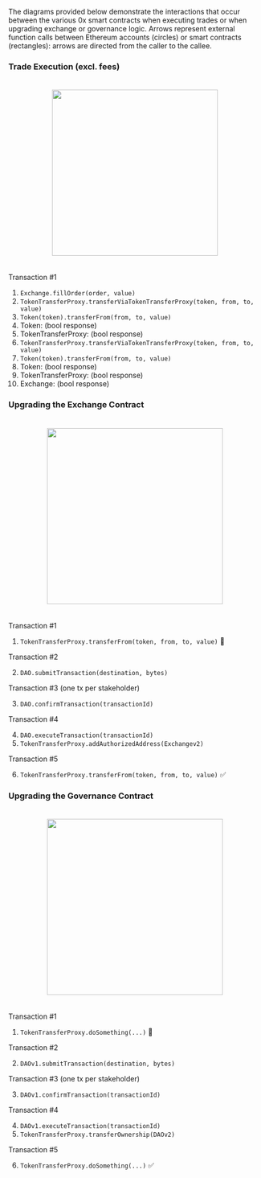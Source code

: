 The diagrams provided below demonstrate the interactions that occur between the various 0x smart contracts when executing trades or when upgrading exchange or governance logic. Arrows represent external function calls between Ethereum accounts (circles) or smart contracts (rectangles): arrows are directed from the caller to the callee.

### Trade Execution (excl. fees)

<div align="center">
    <img src="https://s3.eu-west-2.amazonaws.com/0x-wiki-images/trade_execution.png" style="padding-bottom: 20px; padding-top: 20px" height="330" />
</div>

Transaction #1
1. `Exchange.fillOrder(order, value)`
2. `TokenTransferProxy.transferViaTokenTransferProxy(token, from, to, value)`
3. `Token(token).transferFrom(from, to, value)`
4. Token: (bool response)
5. TokenTransferProxy: (bool response)
6. `TokenTransferProxy.transferViaTokenTransferProxy(token, from, to, value)`
7. `Token(token).transferFrom(from, to, value)`
8. Token: (bool response)
9. TokenTransferProxy: (bool response)
10. Exchange: (bool response)

### Upgrading the Exchange Contract

<div align="center">
    <img src="https://s3.eu-west-2.amazonaws.com/0x-wiki-images/upgrade_exchange.png" height="350" style="padding-bottom: 20px; padding-top: 20px" />
</div>

Transaction #1

1. `TokenTransferProxy.transferFrom(token, from, to, value)` 🚫

Transaction #2

2. `DAO.submitTransaction(destination, bytes)`

Transaction #3 (one tx per stakeholder)

3. `DAO.confirmTransaction(transactionId)`

Transaction #4

4. `DAO.executeTransaction(transactionId)`
5. `TokenTransferProxy.addAuthorizedAddress(Exchangev2)`

Transaction #5

6. `TokenTransferProxy.transferFrom(token, from, to, value)` ✅

### Upgrading the Governance Contract

<div align="center">
    <img src="https://s3.eu-west-2.amazonaws.com/0x-wiki-images/upgrade_governance.png" height="350" style="padding-bottom: 20px; padding-top: 20px;" />
</div>

Transaction #1

1. `TokenTransferProxy.doSomething(...)` 🚫

Transaction #2

2. `DAOv1.submitTransaction(destination, bytes)`

Transaction #3 (one tx per stakeholder)

3. `DAOv1.confirmTransaction(transactionId)`

Transaction #4

4. `DAOv1.executeTransaction(transactionId)`
5. `TokenTransferProxy.transferOwnership(DAOv2)`

Transaction #5

6. `TokenTransferProxy.doSomething(...)`  ✅
